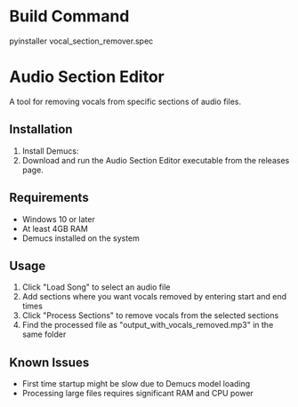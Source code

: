 # Build Command
pyinstaller vocal_section_remover.spec

# Audio Section Editor

A tool for removing vocals from specific sections of audio files.

## Installation

1. Install Demucs:
2. Download and run the Audio Section Editor executable from the releases page.

## Requirements

- Windows 10 or later
- At least 4GB RAM
- Demucs installed on the system

## Usage

1. Click "Load Song" to select an audio file
2. Add sections where you want vocals removed by entering start and end times
3. Click "Process Sections" to remove vocals from the selected sections
4. Find the processed file as "output_with_vocals_removed.mp3" in the same folder

## Known Issues

- First time startup might be slow due to Demucs model loading
- Processing large files requires significant RAM and CPU power
